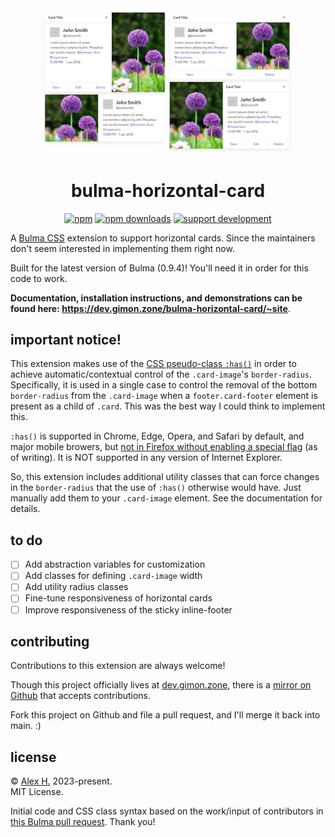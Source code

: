<div align="center">
<img src="hugo/static/hcard.png" style="max-width: 80%;">
<h1>bulma-horizontal-card</h1>
<p> <a href="https://www.npmjs.com/package/@telophase/bulma-horizontal-card"><img src="https://img.shields.io/npm/v/@telophase/bulma-horizontal-card" alt="npm"></a>
<a href="https://www.npmjs.com/package/@telophase/bulma-horizontal-card"><img src="https://img.shields.io/npm/dw/@telophase/bulma-horizontal-card" alt="npm downloads"></a> <a href="https://ko-fi.com/gimon"><img src="https://img.shields.io/static/v1?label=support&amp;color=blueviolet&amp;message=@%20ko-fi&amp;logo=ko-fi" alt="support development"></a></p>
<p>
</div>

A [Bulma CSS](https://github.com/jgthms/bulma) extension to support horizontal cards. Since the maintainers don't seem interested in implementing them right now.

Built for the latest version of Bulma (0.9.4)! You'll need it in order for this code to work.

**Documentation, installation instructions, and demonstrations can be found here: https://dev.gimon.zone/bulma-horizontal-card/~site**.


## important notice!
This extension makes use of the [CSS pseudo-class `:has()`](https://developer.mozilla.org/en-US/docs/Web/CSS/:has) in order to achieve automatic/contextual control of the `.card-image`'s `border-radius`. Specifically, it is used in a single case to control the removal of the bottom `border-radius` from the `.card-image` when a `footer.card-footer` element is present as a child of `.card`. This was the best way I could think to implement this.

`:has()` is supported in Chrome, Edge, Opera, and Safari by default, and major mobile browers, but [not in Firefox without enabling a special flag](https://caniuse.com/css-has) (as of writing). It is NOT supported in any version of Internet Explorer.

So, this extension includes additional utility classes that can force changes in the `border-radius` that the use of `:has()` otherwise would have. Just manually add them to your `.card-image` element. See the documentation for details.


## to do
- [ ] Add abstraction variables for customization
- [ ] Add classes for defining `.card-image` width
- [ ] Add utility radius classes
- [ ] Fine-tune responsiveness of horizontal cards
- [ ] Improve responsiveness of the sticky inline-footer

## contributing
Contributions to this extension are always welcome!

Though this project officially lives at [dev.gimon.zone](https://dev.gimon.zone/bulma-horizontal-card/~files), there is a [mirror on Github](https://github.com/telophase/bulma-horizontal-card) that accepts contributions. 

Fork this project on Github and file a pull request, and I'll merge it back into main. :)

## license
&#169; [Alex H.](https://gimon.zone) 2023-present.<br>
MIT License.

Initial code and CSS class syntax based on the work/input of contributors in [this Bulma pull request](https://github.com/jgthms/bulma/pull/1596). Thank you!

